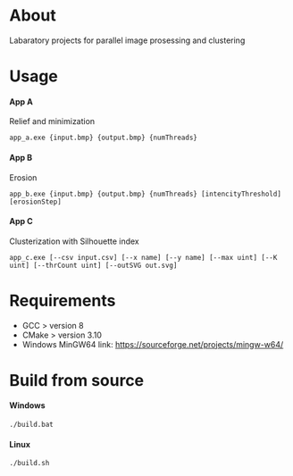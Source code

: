 # About
Labaratory projects for parallel image prosessing and clustering

# Usage
#### App A
Relief and minimization
```console
app_a.exe {input.bmp} {output.bmp} {numThreads}
```
#### App B
Erosion
```console
app_b.exe {input.bmp} {output.bmp} {numThreads} [intencityThreshold] [erosionStep]
```
#### App C
Clusterization with Silhouette index
```console
app_c.exe [--csv input.csv] [--x name] [--y name] [--max uint] [--K uint] [--thrCount uint] [--outSVG out.svg]
```

# Requirements
* GCC > version 8
* CMake > version 3.10
* Windows MinGW64 link: https://sourceforge.net/projects/mingw-w64/

# Build from source
#### Windows
```console
./build.bat
```
#### Linux
```console
./build.sh
```